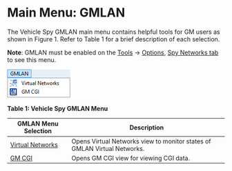# Main Menu: GMLAN

The Vehicle Spy GMLAN main menu contains helpful tools for GM users as shown in Figure 1. Refer to Table 1 for a brief description of each selection.

**Note**: GMLAN must be enabled on the [Tools](../main-menu-tools/) -> [Options](../main-menu-tools/tools-options/), [Spy Networks tab](../main-menu-tools/tools-options/options-spy-networks-tab/) to see this menu.

![Figure 1: The Vehicle Spy GMLAN main menu.](../../.gitbook/assets/spyGMLANMenu.gif)

**Table 1: Vehicle Spy GMLAN Menu**

| GMLAN Menu Selection                    | Description                                                              |
| --------------------------------------- | ------------------------------------------------------------------------ |
| [Virtual Networks](virtual-networks.md) | Opens Virtual Networks view to monitor states of GMLAN Virtual Networks. |
| [GM CGI](gm-cgi-bus.md)                 | Opens GM CGI view for viewing CGI data.                                  |
